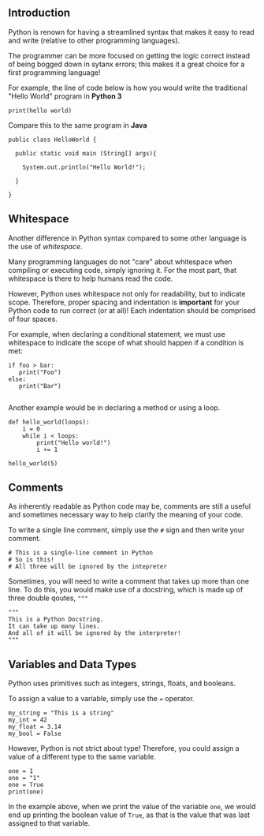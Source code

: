 ## Introduction

Python is renown for having a streamlined syntax that makes it easy to read and write (relative to other programming languages). 

The programmer can be more focused on getting the logic correct instead of being bogged down in sytanx errors; this makes it a great choice for a first programming language!

For example, the line of code below is how you would write the traditional "Hello World" program in **Python 3**

`print(hello world)`

Compare this to the same program in **Java**

```
public class HelloWorld {

  public static void main (String[] args){

    System.out.println("Hello World!");

  }

}
```

## Whitespace

Another difference in Python syntax compared to some other language is the use of *whitespace*. 

Many programming languages do not "care" about whitespace when compiling or executing code, simply ignoring it. For the most part, that whitespace is there to help humans read the code.

However, Python uses whitespace not only for readability, but to indicate scope. Therefore, proper spacing and indentation is **important** for your Python code to run correct (or at all)! Each indentation should be comprised of four spaces.

For example, when declaring a conditional statement, we must use whitespace to indicate the scope of what should happen if a condition is met:

```
if foo > bar:
   print("Foo")
else:
   print("Bar")
   
```

Another example would be in declaring a method or using a loop.

``` 
def hello_world(loops):
    i = 0
    while i < loops:
        print("Hello world!")
        i += 1

hello_world(5)
```


## Comments

As inherently readable as Python code may be, comments are still a useful and sometimes necessary way to help clarify the meaning of your code. 

To write a single line comment, simply use the `#` sign and then write your comment.

```
# This is a single-line comment in Python
# So is this!
# All three will be ignored by the intepreter
```

Sometimes, you will need to write a comment that takes up more than one line. To do this, you would make use of a docstring, which is made up of three double qoutes, `"""`

```
"""
This is a Python Docstring.
It can take up many lines.
And all of it will be ignored by the interpreter!
"""
```

## Variables and Data Types

Python uses primitives such as integers, strings, floats, and booleans. 

To assign a value to a variable, simply use the `=` operator.

```
my_string = "This is a string"
my_int = 42
my_float = 3.14
my_bool = False
```

However, Python is not strict about type! Therefore, you could assign a value of a different type to the same variable.

```
one = 1
one = "1"
one = True
print(one)
```
In the example above, when we print the value of the variable `one`, we would end up printing the boolean value of `True`, as that is the value that was last assigned to that variable.
